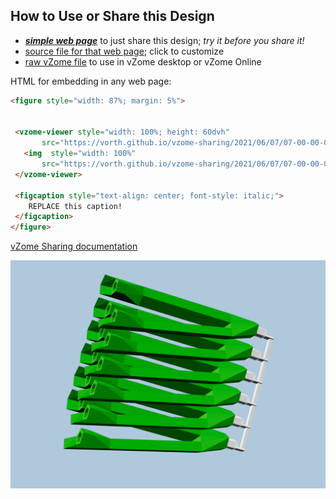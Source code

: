 
## How to Use or Share this Design

 - [***simple web page***](<https://vorth.github.io/vzome-sharing/2021/06/07/07-00-00-000Z-green-Vs-acute-SV/>) to just share this design; *try it before you share it!*
 - [source file for that web page](<https://github.com/vorth/vzome-sharing/edit/main/2021/06/07/07-00-00-000Z-green-Vs-acute-SV/index.md>); click to customize
 - [raw vZome file](<https://raw.githubusercontent.com/vorth/vzome-sharing/main/2021/06/07/07-00-00-000Z-green-Vs-acute-SV/green-Vs-acute-SV.vZome>) to use in vZome desktop or vZome Online
 
 HTML for embedding in any web page:
 ```html
<figure style="width: 87%; margin: 5%">
  
  
  <vzome-viewer style="width: 100%; height: 60dvh" 
        src="https://vorth.github.io/vzome-sharing/2021/06/07/07-00-00-000Z-green-Vs-acute-SV/green-Vs-acute-SV.vZome" >
    <img  style="width: 100%"
        src="https://vorth.github.io/vzome-sharing/2021/06/07/07-00-00-000Z-green-Vs-acute-SV/green-Vs-acute-SV.png" >
  </vzome-viewer>

  <figcaption style="text-align: center; font-style: italic;">
     REPLACE this caption!
  </figcaption>
</figure>

 ```

[vZome Sharing documentation](https://vzome.github.io/vzome/sharing.html#how-it-works)

![Image](<green-Vs-acute-SV.png>)

